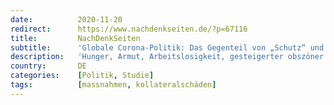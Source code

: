 ```yaml
---
date:          2020-11-20
redirect:      https://www.nachdenkseiten.de/?p=67116
title:         NachDenkSeiten
subtitle:      'Globale Corona-Politik: Das Gegenteil von „Schutz“ und „Solidarität“'
description:   'Hunger, Armut, Arbeitslosigkeit, gesteigerter obszöner Superreichtum, Einsamkeit, Gewalt, verwehrte Bildung, verweigerte Würde: Die globalen Folgen der Corona-Politik sind katastrophal, wie eine neue Studie der Münchner Sicherheitskonferenz zeigt. Wer das als Akt der „Solidarität“ bezeichnet, handelt zynisch. Ein Kommentar von Tobias Riegel.'
country:       DE
categories:    [Politik, Studie]
tags:          [massnahmen, kollateralschäden]
---
```

